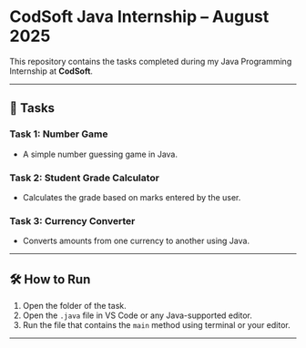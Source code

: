 # CodSoft Java Internship – August 2025

This repository contains the tasks completed during my Java Programming Internship at **CodSoft**.

---

## 📁 Tasks

### Task 1: Number Game
- A simple number guessing game in Java.

### Task 2: Student Grade Calculator
- Calculates the grade based on marks entered by the user.

### Task 3: Currency Converter
- Converts amounts from one currency to another using Java.

---

## 🛠 How to Run

1. Open the folder of the task.
2. Open the `.java` file in VS Code or any Java-supported editor.
3. Run the file that contains the `main` method using terminal or your editor.

---

